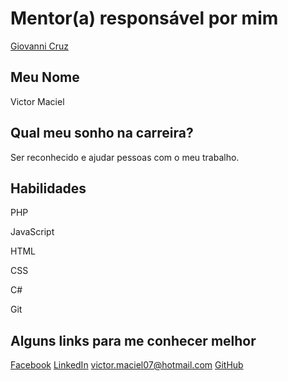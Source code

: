 # Mentor(a) responsável por mim

[Giovanni Cruz](/profiles/mentors/profiles/giovannicruz97.md)

## Meu Nome

Victor Maciel

## Qual meu sonho na carreira?

Ser reconhecido e ajudar pessoas com o meu trabalho.

## Habilidades

PHP

JavaScript

HTML

CSS

C#

Git

## Alguns links para me conhecer melhor

[Facebook](facebook.com/vmaciell07)
[LinkedIn](linkedin.com/in/vmaciel7/)
[victor.maciel07@hotmail.com](victor.maciel07@hotmail.com)
[GitHub](https://github.com/vmaciel7)
